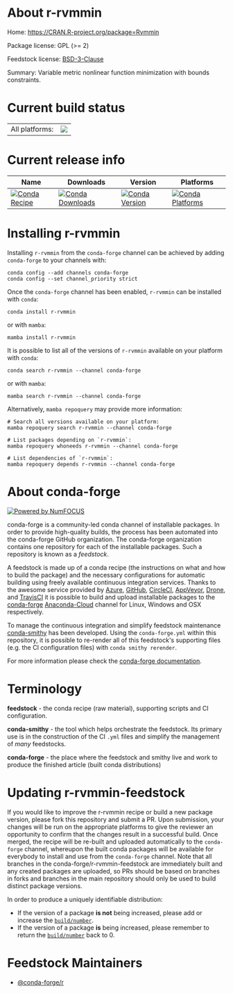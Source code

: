 About r-rvmmin
==============

Home: https://CRAN.R-project.org/package=Rvmmin

Package license: GPL (>= 2)

Feedstock license: [BSD-3-Clause](https://github.com/conda-forge/r-rvmmin-feedstock/blob/main/LICENSE.txt)

Summary: Variable metric nonlinear function minimization with bounds constraints.

Current build status
====================


<table><tr><td>All platforms:</td>
    <td>
      <a href="https://dev.azure.com/conda-forge/feedstock-builds/_build/latest?definitionId=5160&branchName=main">
        <img src="https://dev.azure.com/conda-forge/feedstock-builds/_apis/build/status/r-rvmmin-feedstock?branchName=main">
      </a>
    </td>
  </tr>
</table>

Current release info
====================

| Name | Downloads | Version | Platforms |
| --- | --- | --- | --- |
| [![Conda Recipe](https://img.shields.io/badge/recipe-r--rvmmin-green.svg)](https://anaconda.org/conda-forge/r-rvmmin) | [![Conda Downloads](https://img.shields.io/conda/dn/conda-forge/r-rvmmin.svg)](https://anaconda.org/conda-forge/r-rvmmin) | [![Conda Version](https://img.shields.io/conda/vn/conda-forge/r-rvmmin.svg)](https://anaconda.org/conda-forge/r-rvmmin) | [![Conda Platforms](https://img.shields.io/conda/pn/conda-forge/r-rvmmin.svg)](https://anaconda.org/conda-forge/r-rvmmin) |

Installing r-rvmmin
===================

Installing `r-rvmmin` from the `conda-forge` channel can be achieved by adding `conda-forge` to your channels with:

```
conda config --add channels conda-forge
conda config --set channel_priority strict
```

Once the `conda-forge` channel has been enabled, `r-rvmmin` can be installed with `conda`:

```
conda install r-rvmmin
```

or with `mamba`:

```
mamba install r-rvmmin
```

It is possible to list all of the versions of `r-rvmmin` available on your platform with `conda`:

```
conda search r-rvmmin --channel conda-forge
```

or with `mamba`:

```
mamba search r-rvmmin --channel conda-forge
```

Alternatively, `mamba repoquery` may provide more information:

```
# Search all versions available on your platform:
mamba repoquery search r-rvmmin --channel conda-forge

# List packages depending on `r-rvmmin`:
mamba repoquery whoneeds r-rvmmin --channel conda-forge

# List dependencies of `r-rvmmin`:
mamba repoquery depends r-rvmmin --channel conda-forge
```


About conda-forge
=================

[![Powered by
NumFOCUS](https://img.shields.io/badge/powered%20by-NumFOCUS-orange.svg?style=flat&colorA=E1523D&colorB=007D8A)](https://numfocus.org)

conda-forge is a community-led conda channel of installable packages.
In order to provide high-quality builds, the process has been automated into the
conda-forge GitHub organization. The conda-forge organization contains one repository
for each of the installable packages. Such a repository is known as a *feedstock*.

A feedstock is made up of a conda recipe (the instructions on what and how to build
the package) and the necessary configurations for automatic building using freely
available continuous integration services. Thanks to the awesome service provided by
[Azure](https://azure.microsoft.com/en-us/services/devops/), [GitHub](https://github.com/),
[CircleCI](https://circleci.com/), [AppVeyor](https://www.appveyor.com/),
[Drone](https://cloud.drone.io/welcome), and [TravisCI](https://travis-ci.com/)
it is possible to build and upload installable packages to the
[conda-forge](https://anaconda.org/conda-forge) [Anaconda-Cloud](https://anaconda.org/)
channel for Linux, Windows and OSX respectively.

To manage the continuous integration and simplify feedstock maintenance
[conda-smithy](https://github.com/conda-forge/conda-smithy) has been developed.
Using the ``conda-forge.yml`` within this repository, it is possible to re-render all of
this feedstock's supporting files (e.g. the CI configuration files) with ``conda smithy rerender``.

For more information please check the [conda-forge documentation](https://conda-forge.org/docs/).

Terminology
===========

**feedstock** - the conda recipe (raw material), supporting scripts and CI configuration.

**conda-smithy** - the tool which helps orchestrate the feedstock.
                   Its primary use is in the construction of the CI ``.yml`` files
                   and simplify the management of *many* feedstocks.

**conda-forge** - the place where the feedstock and smithy live and work to
                  produce the finished article (built conda distributions)


Updating r-rvmmin-feedstock
===========================

If you would like to improve the r-rvmmin recipe or build a new
package version, please fork this repository and submit a PR. Upon submission,
your changes will be run on the appropriate platforms to give the reviewer an
opportunity to confirm that the changes result in a successful build. Once
merged, the recipe will be re-built and uploaded automatically to the
`conda-forge` channel, whereupon the built conda packages will be available for
everybody to install and use from the `conda-forge` channel.
Note that all branches in the conda-forge/r-rvmmin-feedstock are
immediately built and any created packages are uploaded, so PRs should be based
on branches in forks and branches in the main repository should only be used to
build distinct package versions.

In order to produce a uniquely identifiable distribution:
 * If the version of a package **is not** being increased, please add or increase
   the [``build/number``](https://docs.conda.io/projects/conda-build/en/latest/resources/define-metadata.html#build-number-and-string).
 * If the version of a package **is** being increased, please remember to return
   the [``build/number``](https://docs.conda.io/projects/conda-build/en/latest/resources/define-metadata.html#build-number-and-string)
   back to 0.

Feedstock Maintainers
=====================

* [@conda-forge/r](https://github.com/conda-forge/r/)

